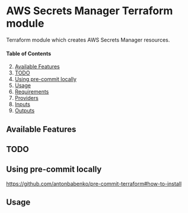 # AWS Secrets Manager Terraform module

Terraform module which creates AWS Secrets Manager resources.

#### Table of Contents
2. [Available Features](#available-features)
2. [TODO](#available-features)
3. [Using pre-commit locally](#using-pre-commit-locally)
4. [Usage](#usage)
5. [Requirements](#requirements)
6. [Providers](#Providers)
7. [Inputs](#inputs)
8. [Outputs](#outputs)

## Available Features

## TODO


## Using pre-commit locally
https://github.com/antonbabenko/pre-commit-terraform#how-to-install

## Usage
<!-- BEGINNING OF PRE-COMMIT-TERRAFORM DOCS HOOK -->
<!-- END OF PRE-COMMIT-TERRAFORM DOCS HOOK -->
